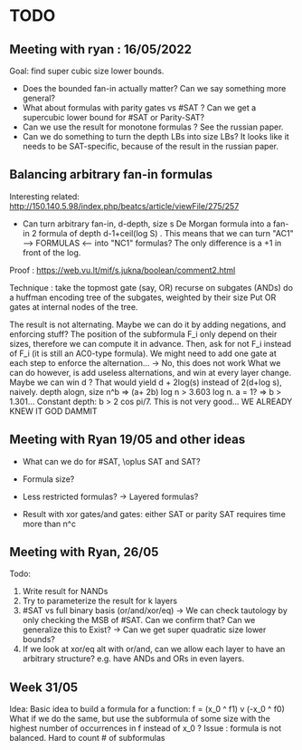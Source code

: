 # TODO

## Meeting with ryan : 16/05/2022

Goal: find super cubic size lower bounds.

- Does the bounded fan-in actually matter? Can we say something more general?
- What about formulas with parity gates vs #SAT ? Can we get a supercubic lower bound for #SAT or Parity-SAT?
- Can we use the result for monotone formulas ? See the russian paper.
- Can we do something to turn the depth LBs into size LBs? It looks like it needs to be SAT-specific, because of the result in the russian paper.

## Balancing arbitrary fan-in formulas

Interesting related: 
http://150.140.5.98/index.php/beatcs/article/viewFile/275/257
- Can turn arbitrary fan-in, d-depth, size s De Morgan formula into a fan-in 2 formula of depth d-1+ceil(log S) .
This means that we can turn "AC1" --> FORMULAS <-- into "NC1" formulas?
The only difference is a +1 in front of the log. 

Proof : https://web.vu.lt/mif/s.jukna/boolean/comment2.html

Technique : take the topmost gate (say, OR)
recurse on subgates (ANDs)
do a huffman encoding tree of the subgates, weighted by their size
Put OR gates at internal nodes of the tree.

The result is not alternating.
Maybe we can do it by adding negations, and enforcing stuff?
The position of the subformula F_i only depend on their sizes, therefore we can compute it in advance. Then, ask for not F_i instead of F_i (it is still an AC0-type formula).
We might need to add one gate at each step to enforce the alternation...
-> No, this does not work
What we can do however, is add useless alternations, and win at every layer change. Maybe we can win d ?
That would yield d + 2log(s) instead of 2(d+log s), naively.
depth alogn, size n^b => (a+ 2b) log n > 3.603 log n.
a = 1? => b > 1.301...
Constant depth: b > 2 cos pi/7. This is not very good... WE ALREADY KNEW IT GOD DAMMIT

## Meeting with Ryan 19/05 and other ideas

- What can we do for #SAT, \oplus SAT and SAT?
- Formula size? 
- Less restricted formulas? 
	-> Layered formulas?
	
- Result with xor gates/and gates: either SAT or parity SAT requires time more than n^c

## Meeting with Ryan, 26/05

Todo:
	
1. Write result for NANDs
2. Try to parameterize the result for k layers
3. #SAT vs full binary basis (or/and/xor/eq)
	-> We can check tautology by only checking the MSB of #SAT. Can we confirm that? Can we generalize this to Exist?
	-> Can we get super quadratic size lower bounds?
4. If we look at xor/eq alt with or/and, can we allow each layer to have an arbitrary structure?
	e.g. have ANDs and ORs in even layers. 

## Week 31/05

Idea:
Basic idea to build a formula for a function: f = (x_0 ^ f1) v (-x_0 ^ f0)
What if we do the same, but use the subformula of some size with the highest number of occurrences in f instead of x_0 ?
Issue : formula is not balanced. Hard to count # of subformulas